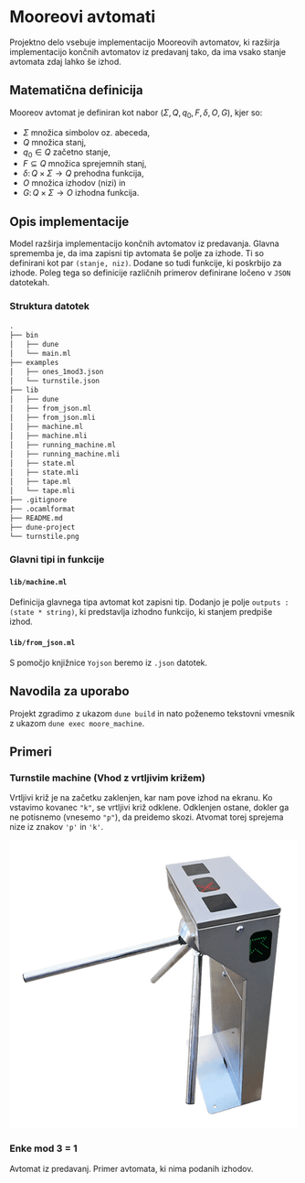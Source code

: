 # Mooreovi avtomati

Projektno delo vsebuje implementacijo Mooreovih avtomatov, ki razširja implementacijo končnih avtomatov iz predavanj tako, da ima vsako stanje avtomata zdaj lahko še izhod.

## Matematična definicija

Mooreov avtomat je definiran kot nabor $(\Sigma, Q, q_0, F, \delta, O, G)$, kjer so:

- $\Sigma$ množica simbolov oz. abeceda,
- $Q$ množica stanj,
- $q_0 \in Q$ začetno stanje,
- $F \subseteq Q$ množica sprejemnih stanj,
- $\delta \colon Q \times \Sigma \to Q$ prehodna funkcija,
- $O$ množica izhodov (nizi) in
- $G \colon Q \times \Sigma \to O$ izhodna funkcija.

## Opis implementacije

Model razširja implementacijo končnih avtomatov iz predavanja.
Glavna sprememba je, da ima zapisni tip avtomata še polje za izhode. Ti so definirani kot par `(stanje, niz)`. Dodane so tudi funkcije, ki poskrbijo za izhode. Poleg tega so definicije različnih primerov definirane ločeno v `JSON` datotekah.

### Struktura datotek

```(bash)
.
├── bin
│   ├── dune
│   └── main.ml
├── examples
│   ├── ones_1mod3.json
│   └── turnstile.json
├── lib
│   ├── dune
│   ├── from_json.ml
│   ├── from_json.mli
│   ├── machine.ml
│   ├── machine.mli
│   ├── running_machine.ml
│   ├── running_machine.mli
│   ├── state.ml
│   ├── state.mli
│   ├── tape.ml
│   └── tape.mli
├── .gitignore
├── .ocamlformat
├── README.md
├── dune-project
└── turnstile.png
```

### Glavni tipi in funkcije

#### `lib/machine.ml`

Definicija glavnega tipa avtomat kot zapisni tip. Dodanjo je polje `outputs : (state * string)`, ki predstavlja izhodno funkcijo, ki stanjem predpiše izhod.

#### `lib/from_json.ml`

S pomočjo knjižnice `Yojson` beremo iz `.json` datotek.

## Navodila za uporabo

Projekt zgradimo z ukazom `dune build` in nato poženemo tekstovni vmesnik z ukazom `dune exec moore_machine`.

## Primeri

### Turnstile machine (Vhod z vrtljivim križem)

Vrtljivi križ je na začetku zaklenjen, kar nam pove izhod na ekranu. Ko vstavimo kovanec `"k"`, se vrtljivi križ odklene. Odklenjen ostane, dokler ga ne potisnemo (vnesemo `"p"`), da preidemo skozi. Atvomat torej sprejema nize iz znakov `'p'` in `'k'`.

![Turnstile machine](turnstile.png)

### Enke mod 3 = 1

Avtomat iz predavanj. Primer avtomata, ki nima podanih izhodov.
